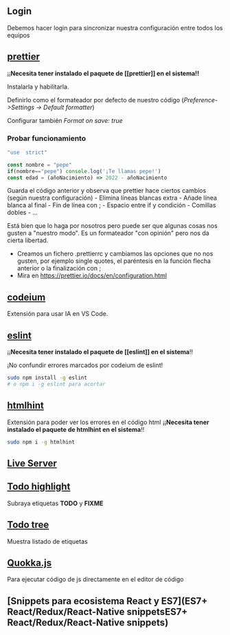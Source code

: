 ##  Login
Debemos hacer login para sincronizar nuestra configuración entre todos los equipos

## [prettier](https://marketplace.visualstudio.com/items?itemName=esbenp.prettier-vscode)

¡¡**Necesita tener instalado el paquete de [[prettier]] en el sistema!!**

Instalarla y habilitarla.

Definirlo como el formateador por defecto de nuestro código (*Preference->Settings -> Default formatter*)

Configurar también *Format on save: true*


### Probar funcionamiento

```js
"use  strict"

const nombre = "pepe"
if(nombre=="pepe") console.log('¡Te llamas pepe!')
const edad = (añoNacimiento) => 2022 - añoNacimiento 
```

Guarda el código  anterior  y observa que prettier hace ciertos cambios (según nuestra configuración)
	- Elimina líneas blancas extra
	- Añade línea blanca al final
	- Fin de línea con ;
	- Espacio entre if y condición
	- Comillas dobles
	- ...

Está bien que lo haga por nosotros pero  puede ser que algunas cosas nos gusten a "nuestro modo". Es un formateador "con opinión" pero nos da cierta libertad.
- Creamos un  fichero .prettierrc y  cambiamos las  opciones que no nos gusten, por ejemplo single quotes,  el paréntesis en la función  flecha anterior o la finalización con ;
- Mira  en https://prettier.io/docs/en/configuration.html

## [codeium](https://codeium.com/vscode_tutorial?extensionName=vscode)
Extensión para usar IA en VS Code.


## [eslint](https://marketplace.visualstudio.com/items?itemName=dbaeumer.vscode-eslint)
¡¡**Necesita tener  instalado el paquete de [[eslint]] en el sistema**!!

¡No confundir errores marcados por codeium de eslint!

```bash
sudo npm install -g eslint
# o npm i -g eslint para acortar
```

## [htmlhint](https://marketplace.visualstudio.com/items?itemName=mkaufman.HTMLHint)
Extensión para poder ver los errores en el código html
¡¡**Necesita tener  instalado el paquete de htmlhint en el sistema**!!

```bash
sudo npm i -g htmlhint
```

## [Live Server](https://marketplace.visualstudio.com/items?itemName=ritwickdey.LiveServer)

## [Todo highlight](https://marketplace.visualstudio.com/items?itemName=wayou.vscode-todo-highlight)

Subraya etiquetas **TODO** y  **FIXME**
## [Todo tree](https://marketplace.visualstudio.com/items?itemName=Gruntfuggly.todo-tree)
Muestra listado de etiquetas

## [Quokka.js](https://marketplace.visualstudio.com/items?itemName=WallabyJs.quokka-vscode)
Para ejecutar código de js directamente en el editor de código

## [Snippets para ecosistema React y ES7](ES7+ React/Redux/React-Native snippetsES7+ React/Redux/React-Native snippets)



